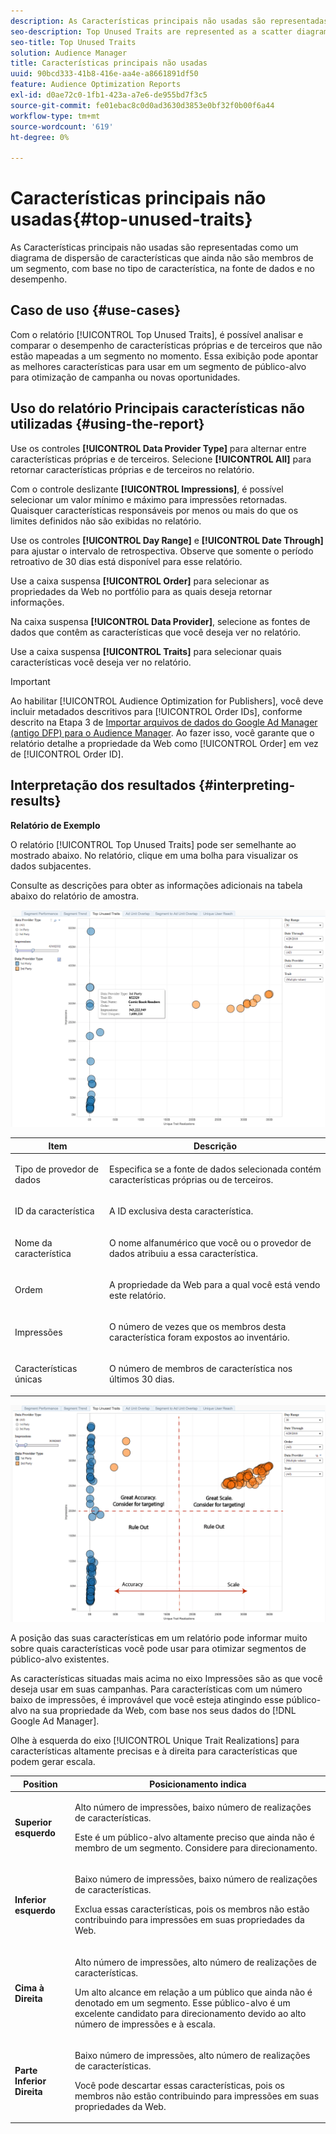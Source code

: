 ```yaml
---
description: As Características principais não usadas são representadas como um diagrama de dispersão de características que ainda não são membros de um segmento, com base no tipo de característica, na fonte de dados e no desempenho.
seo-description: Top Unused Traits are represented as a scatter diagram of traits that are not yet members of a segment, based on trait type, data source, and performance.
seo-title: Top Unused Traits
solution: Audience Manager
title: Características principais não usadas
uuid: 90bcd333-41b8-416e-aa4e-a8661891df50
feature: Audience Optimization Reports
exl-id: d0ae72c0-1fb1-423a-a7e6-de955bd7f3c5
source-git-commit: fe01ebac8c0d0ad3630d3853e0bf32f0b00f6a44
workflow-type: tm+mt
source-wordcount: '619'
ht-degree: 0%

---
```


# Características principais não usadas{#top-unused-traits}

As Características principais não usadas são representadas como um diagrama de dispersão de características que ainda não são membros de um segmento, com base no tipo de característica, na fonte de dados e no desempenho.

## Caso de uso {#use-cases}

Com o relatório [!UICONTROL Top Unused Traits], é possível analisar e comparar o desempenho de características próprias e de terceiros que não estão mapeadas a um segmento no momento. Essa exibição pode apontar as melhores características para usar em um segmento de público-alvo para otimização de campanha ou novas oportunidades.

## Uso do relatório Principais características não utilizadas {#using-the-report}

Use os controles **[!UICONTROL Data Provider Type]** para alternar entre características próprias e de terceiros. Selecione **[!UICONTROL All]** para retornar características próprias e de terceiros no relatório.

Com o controle deslizante **[!UICONTROL Impressions]**, é possível selecionar um valor mínimo e máximo para impressões retornadas. Quaisquer características responsáveis por menos ou mais do que os limites definidos não são exibidas no relatório.

Use os controles **[!UICONTROL Day Range]** e **[!UICONTROL Date Through]** para ajustar o intervalo de retrospectiva. Observe que somente o período retroativo de 30 dias está disponível para esse relatório.

Use a caixa suspensa **[!UICONTROL Order]** para selecionar as propriedades da Web no portfólio para as quais deseja retornar informações.

Na caixa suspensa **[!UICONTROL Data Provider]**, selecione as fontes de dados que contêm as características que você deseja ver no relatório.

Use a caixa suspensa **[!UICONTROL Traits]** para selecionar quais características você deseja ver no relatório.

>[!IMPORTANT]
>
>Ao habilitar [!UICONTROL Audience Optimization for Publishers], você deve incluir metadados descritivos para [!UICONTROL Order IDs], conforme descrito na Etapa 3 de [Importar arquivos de dados do Google Ad Manager (antigo DFP) para o Audience Manager](../../../reporting/audience-optimization-reports/aor-publishers/import-dfp.md). Ao fazer isso, você garante que o relatório detalhe a propriedade da Web como [!UICONTROL Order] em vez de [!UICONTROL Order ID].

## Interpretação dos resultados {#interpreting-results}

**Relatório de Exemplo**

O relatório [!UICONTROL Top Unused Traits] pode ser semelhante ao mostrado abaixo. No relatório, clique em uma bolha para visualizar os dados subjacentes.

Consulte as descrições para obter as informações adicionais na tabela abaixo do relatório de amostra.

![](assets/publisher_unused_traits.png)

<table id="table_AFE2540583C34835B04584693ADFD26A"> 
 <thead> 
  <tr> 
   <th colname="col1" class="entry"> Item </th> 
   <th colname="col2" class="entry"> Descrição </th> 
  </tr>
 </thead>
 <tbody> 
  <tr> 
   <td colname="col1"> <p><span class="wintitle"> Tipo de provedor de dados</span> </p> </td> 
   <td colname="col2"> <p>Especifica se a fonte de dados selecionada contém características próprias ou de terceiros. </p> </td> 
  </tr> 
  <tr> 
   <td colname="col1"> <p><span class="wintitle"> ID da característica</span> </p> </td> 
   <td colname="col2"> <p>A ID exclusiva desta característica. </p> </td> 
  </tr> 
  <tr> 
   <td colname="col1"> <p><span class="wintitle"> Nome da característica</span> </p> </td> 
   <td colname="col2"> <p>O nome alfanumérico que você ou o provedor de dados atribuiu a essa característica. </p> </td> 
  </tr> 
  <tr> 
   <td colname="col1"> <p><span class="wintitle"> Ordem</span> </p> </td> 
   <td colname="col2"> <p>A propriedade da Web para a qual você está vendo este relatório. </p> </td> 
  </tr> 
  <tr> 
   <td colname="col1"> <p><span class="wintitle"> Impressões</span> </p> </td> 
   <td colname="col2"> <p>O número de vezes que os membros desta característica foram expostos ao inventário. </p> </td> 
  </tr> 
  <tr> 
   <td colname="col1"> <p><span class="wintitle"> Características únicas</span> </p> </td> 
   <td colname="col2"> <p>O número de membros de característica nos últimos 30 dias. </p> </td> 
  </tr> 
 </tbody> 
</table>

![](assets/publisher_unused_traits_final.png)

A posição das suas características em um relatório pode informar muito sobre quais características você pode usar para otimizar segmentos de público-alvo existentes.

As características situadas mais acima no eixo Impressões são as que você deseja usar em suas campanhas. Para características com um número baixo de impressões, é improvável que você esteja atingindo esse público-alvo na sua propriedade da Web, com base nos seus dados do [!DNL Google Ad Manager].

Olhe à esquerda do eixo [!UICONTROL Unique Trait Realizations] para características altamente precisas e à direita para características que podem gerar escala.

<table id="table_A29253B30DFA4CD7B3B7C320DE0BDEA4"> 
 <thead> 
  <tr> 
   <th colname="col1" class="entry"> Position </th> 
   <th colname="col2" class="entry"> Posicionamento indica </th> 
  </tr> 
 </thead>
 <tbody> 
  <tr> 
   <td colname="col1"> <p> <b>Superior esquerdo</b> </p> </td> 
   <td colname="col2"> <p>Alto número de impressões, baixo número de realizações de características. </p> <p>Este é um público-alvo altamente preciso que ainda não é membro de um segmento. Considere para direcionamento. </p> </td> 
  </tr> 
  <tr> 
   <td colname="col1"> <p> <b>Inferior esquerdo</b> </p> </td> 
   <td colname="col2"> <p>Baixo número de impressões, baixo número de realizações de características. </p> <p> Exclua essas características, pois os membros não estão contribuindo para impressões em suas propriedades da Web. </p> </td> 
  </tr> 
  <tr> 
   <td colname="col1"> <p> <b>Cima à Direita</b> </p> </td> 
   <td colname="col2"> <p>Alto número de impressões, alto número de realizações de características. </p> <p>Um alto alcance em relação a um público que ainda não é denotado em um segmento. Esse público-alvo é um excelente candidato para direcionamento devido ao alto número de impressões e à escala. </p> </td> 
  </tr> 
  <tr> 
   <td colname="col1"> <p> <b>Parte Inferior Direita</b> </p> </td> 
   <td colname="col2"> <p>Baixo número de impressões, alto número de realizações de características. </p> <p> Você pode descartar essas características, pois os membros não estão contribuindo para impressões em suas propriedades da Web. </p> </td> 
  </tr> 
 </tbody> 
</table>
